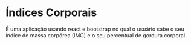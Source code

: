 # Índices Corporais
É uma aplicação usando react e bootstrap no qual o usuário sabe o seu índice de massa corpórea (IMC) e o seu percentual de gordura corporal
